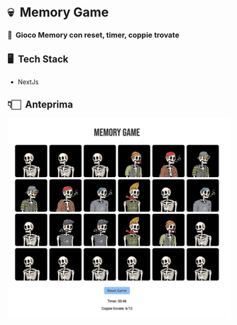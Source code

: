 # 💀 &nbsp;Memory Game
### 🔸 &nbsp;Gioco Memory con reset, timer, coppie trovate
## 🖥️ &nbsp;Tech Stack
### 
- NextJs
## 👇🏻 &nbsp;Anteprima
![Anteprima Immagine](anteprima.png)
